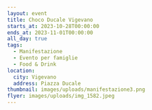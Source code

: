 ```yaml
---
layout: event
title: Choco Ducale Vigevano
starts_at: 2023-10-28T00:00:00
ends_at: 2023-11-01T00:00:00
all_day: true
tags:
  - Manifestazione
  - Evento per famiglie
  - Food & Drink
location:
  city: Vigevano
  address: Piazza Ducale
thumbnail: images/uploads/manifestazione3.png
flyer: images/uploads/img_1582.jpeg
---
```

